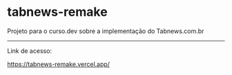 # tabnews-remake

Projeto para o curso.dev sobre a implementação do Tabnews.com.br

---

Link de acesso:

https://tabnews-remake.vercel.app/
